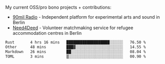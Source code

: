 My current OSS/pro bono projects + contributions:

- [90mil Radio](https://radio.90mil.berlin) - Independent platform for experimental arts and sound in Berlin
- [Need4Deed](https://gitlab.com/need4deed/website) - Volunteer matchmaking service for refugee accommodation centres in Berlin

<!--START_SECTION:waka-->

```txt
Rust       4 hrs 16 mins   ███████████████████░░░░░░   76.50 %
Other      48 mins         ███▓░░░░░░░░░░░░░░░░░░░░░   14.55 %
Markdown   26 mins         ██░░░░░░░░░░░░░░░░░░░░░░░   08.04 %
TOML       3 mins          ▒░░░░░░░░░░░░░░░░░░░░░░░░   00.90 %
```

<!--END_SECTION:waka--> 
